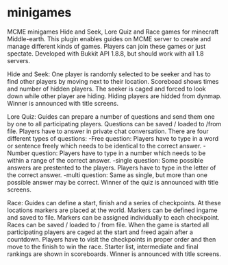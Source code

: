 # minigames
MCME minigames
Hide and Seek, Lore Quiz and Race games for minecraft Middle-earth.
This plugin enables guides on MCME server to create and manage different kinds of games. Players can join these games or just spectate.
Developed with Bukkit API 1.8.8, but should work with all 1.8 servers.

Hide and Seek:
One player is randomly selected to be seeker and has to find other players by moving next to their location.
Scoreboad shows times and number of hidden players.
The seeker is caged and forced to look down while other player are hiding.
Hiding players are hidded from dynmap.
Winner is announced with title screens.

Lore Quiz:
Guides can prepare a number of questions and send them one by one to all participating players.
Questions can be saved / loaded to /from file.
Players have to answer in private chat conversation.
There are four different types of questions: 
  -Free question: Players have to type in a word or sentence freely which needs to be identical to the correct answer.
  -Number question: Players have to type in a number which needs to be within a range of the correct answer.
  -single question: Some possible answers are prestented to the players. Players have to type in the letter of the correct answer.
  -multi question: Same as single, but more than one possible answer may be correct.
Winner of the quiz is announced with title screens.

Race:
Guides can define a start, finish and a series of checkpoints. At these locations markers are placed at the world.
Markers can be defined ingame and saved to file.
Markers can be assigned individually to each checkpoint.
Races can be saved / loaded to / from file.
When the game is started all participating players are caged at the start and freed again after a countdown.
Players have to visit the checkpoints in proper order and then move to the finish to win the race.
Starter list, intermediate and final rankings are shown in scoreboards.
Winner is announced with title screens.
